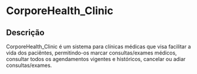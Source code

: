 # CorporeHealth_Clinic
## Descrição
CorporeHealth_Clinic é um sistema para clínicas médicas que visa facilitar a vida dos paciêntes, permitindo-os marcar consultas/exames médicos, consultar todos os agendamentos vigentes e históricos, cancelar ou adiar consultas/exames.  